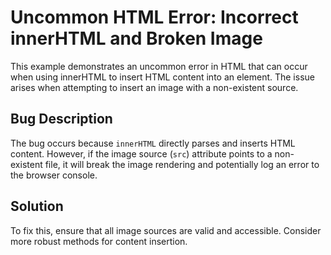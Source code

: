 # Uncommon HTML Error: Incorrect innerHTML and Broken Image
This example demonstrates an uncommon error in HTML that can occur when using innerHTML to insert HTML content into an element.  The issue arises when attempting to insert an image with a non-existent source.

## Bug Description
The bug occurs because `innerHTML` directly parses and inserts HTML content.  However, if the image source (`src`) attribute points to a non-existent file, it will break the image rendering and potentially log an error to the browser console. 

## Solution
To fix this, ensure that all image sources are valid and accessible.  Consider more robust methods for content insertion. 
